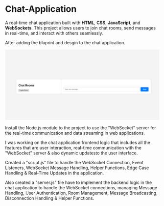 # Chat-Application
A real-time chat application built with **HTML**, **CSS**, **JavaScript**, and **WebSockets**. This project allows users to join chat rooms, send messages in real-time, and interact with others seamlessly.

After adding the bluprint and desgin to the chat application.

![alt text](<Screenshot 2025-02-01 180059.png>)

Install the Node.js module to the project to use the "WebSocket" server for the real-time communication and data streaming in web applications.

I was working on the chat application frontend logic that includes all the features that are user interaction, real-time communication with the "WebSocket" server & also dynamic updatesto the user interface.

Created a "script.js" file to handle the WebSocket Connection, Event Listeners, WebSocket Message Handling, Helper Functions, Edge Case Handling & Real-Time Updates in the application.

Also created a "server.js" file have to implement the  backend logic in the chat application to handle the WebSocket connections, managing Message Handling, User Authentication, Room Management, Message Broadcasting, Disconnection Handling & Helper Functions.
